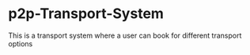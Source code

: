 # p2p-Transport-System
This is a transport system where a user can book for different transport options
